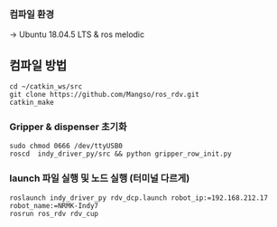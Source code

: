 ### 컴파일 환경
→ Ubuntu 18.04.5 LTS & ros melodic


## 컴파일 방법

```
cd ~/catkin_ws/src
git clone https://github.com/Mangso/ros_rdv.git
catkin_make
```

### Gripper & dispenser 초기화

```
sudo chmod 0666 /dev/ttyUSB0
roscd  indy_driver_py/src && python gripper_row_init.py
```

### launch 파일 실행 및 노드 실행 (터미널 다르게)

```
roslaunch indy_driver_py rdv_dcp.launch robot_ip:=192.168.212.17 robot_name:=NRMK-Indy7
rosrun ros_rdv rdv_cup
```
